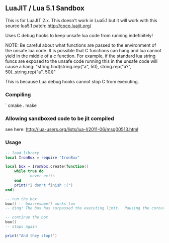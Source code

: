 ##  LuaJIT / Lua 5.1 Sandbox
This is for LuaJIT 2.x.  This doesn't work in Lua5.1 but it will work with this source lua5.1 patch: http://coco.luajit.org/

Uses C debug hooks to keep unsafe lua code from running indefinitely!

NOTE: Be careful about what functions are passed to the environment of the unsafe lua code.  It is possible that C functions can hang and lua cannot yield in the middle of a c function.  For example, if the standard lua string funcs are exposed to the unsafe code running this in the unsafe code will cause a hang: "string.find(string.rep("a", 50), string.rep("a?", 50)..string.rep("a", 50))"

This is because Lua debug hooks cannot stop C from executing.

### Compiling
`
cmake .
make

### Allowing sandboxed code to be jit compiled
see here: http://lua-users.org/lists/lua-l/2011-06/msg00513.html

### Usage 
```lua
-- load library
local IronBox = require "IronBox"

local box = IronBox.create(function() 
	while true do 
		-- never exits
	end 
	print("I don't finish :(")
end)

-- run the box
box() -- box:resume() works too
-- ding! The box has surpassed the executing limit.  Pausing the coroutine

-- continue the box
box()
-- stops again

print("And they stop!")
